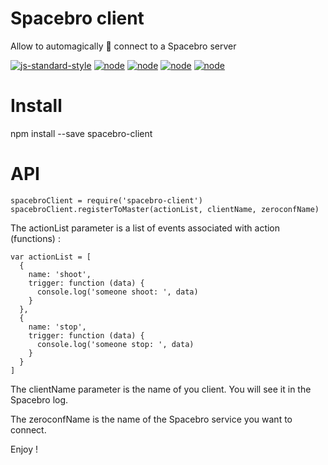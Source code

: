 # Spacebro client
Allow to automagically 🌟 connect to a Spacebro server

[![js-standard-style](https://img.shields.io/badge/code%20style-standard-brightgreen.svg)](http://standardjs.com/) [![node](https://img.shields.io/badge/node-0.10.x-brightgreen.svg)](https://nodejs.org/en/) [![node](https://img.shields.io/badge/node-0.12.x-brightgreen.svg)](https://nodejs.org/en/) [![node](https://img.shields.io/badge/node-4.0.x-brightgreen.svg)](https://nodejs.org/en/) [![node](https://img.shields.io/badge/node-5.3.x-brightgreen.svg)](https://nodejs.org/en/)

# Install

npm install --save spacebro-client

# API

```
spacebroClient = require('spacebro-client')
spacebroClient.registerToMaster(actionList, clientName, zeroconfName)
```

The actionList parameter is a list of events associated with action (functions) :

```
var actionList = [
  {
    name: 'shoot',
    trigger: function (data) {
      console.log('someone shoot: ', data)
    }
  },
  {
    name: 'stop',
    trigger: function (data) {
      console.log('someone stop: ', data)
    }
  }
]
```

The clientName parameter is the name of you client. You will see it in the Spacebro log.

The zeroconfName is the name of the Spacebro service you want to connect.

Enjoy !
